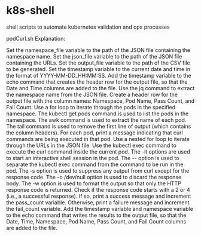 # k8s-shell
shell scripts to automate kubernetes validation and ops processes

podCurl.sh Explanation:

Set the namespace_file variable to the path of the JSON file containing the namespace name.
Set the json_file variable to the path of the JSON file containing the URLs.
Set the output_file variable to the path of the CSV file to be generated.
Set the timestamp variable to the current date and time in the format of YYYY-MM-DD_HH:MM:SS.
Add the timestamp variable to the echo command that creates the header row for the output file, so that the Date and Time columns are added to the file.
Use the jq command to extract the namespace name from the JSON file.
Create a header row for the output file with the column names: Namespace, Pod Name, Pass Count, and Fail Count.
Use a for loop to iterate through the pods in the specified namespace. The kubectl get pods command is used to list the pods in the namespace. The awk command is used to extract the name of each pod. The tail command is used to remove the first line of output (which contains the column headers).
For each pod, print a message indicating that curl commands are being executed in that pod.
Use a nested for loop to iterate through the URLs in the JSON file.
Use the kubectl exec command to execute the curl command inside the current pod. The -it options are used to start an interactive shell session in the pod. The -- option is used to separate the kubectl exec command from the command to be run in the pod. The -s option is used to suppress any output from curl except for the response code. The -o /dev/null option is used to discard the response body. The -w option is used to format the output so that only the HTTP response code is returned.
Check if the response code starts with a 2 or 4 (i.e., a successful response). If so, print a success message and increment the pass_count variable. Otherwise, print a failure message and increment the fail_count variable.
Add the timestamp variable and namespace variable to the echo command that writes the results to the output file, so that the Date, Time, Namespace, Pod Name, Pass Count, and Fail Count columns are added to the file.
